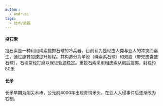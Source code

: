```yaml
---
author:
  - Andrusi
tags:
  - 技术/武器
---
```

#### 投石索
投石索是一种利用绳索抛掷石球的冷兵器，目前认为是经由人类与亚人的冲突而诞生，通过旋转加速提升射程。其构造分为单股（绳索系石球）和双股（带兜皮囊盛石球），石块常经打磨以保证轨迹稳定。重投石索采用粗皮索从肩后投掷，射程约80米
#### 长矛
长矛早期为削尖木棒，公元前4000年出现青铜矛头，在亚人入侵事件后逐渐改为铁制。
